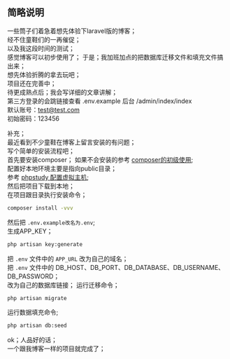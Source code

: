 ## 简略说明
一些筒子们着急着想先体验下laravel版的博客；  
经不住童鞋们的一再催促；  
以及我这段时间的测试；  
感觉博客可以初步使用了； 
于是；我加班加点的把数据库迁移文件和填充文件搞出来；  
想先体验折腾的拿去玩吧；   
项目还在完善中；  
待更成熟点后；我会写详细的文章讲解；  
第三方登录的会跳链接查看 .env.example
后台 /admin/index/index  
默认账号：test@test.com   
初始密码：123456

补充；  
最近看到不少童鞋在博客上留言安装的有问题；  
写个简单的安装流程吧；  
首先要安装composer；
如果不会安装的参考 [composer的初级使用](https://baijunyao.com/article/113);  
配置好本地环境主要是指向public目录；  
参考 [phpstudy 配置虚拟主机](https://baijunyao.com/article/114);  
然后把项目下载到本地；  
在项目跟目录执行安装命令；  
```bash
composer install -vvv
```
然后把 `.env.example改名为.env`;  
生成APP_KEY；
```bash
php artisan key:generate
```
把 `.env` 文件中的 `APP_URL` 改为自己的域名；  
把 `.env` 文件中的 DB_HOST、DB_PORT、DB_DATABASE、DB_USERNAME、DB_PASSWORD；  
改为自己的数据库链接；
运行迁移命令；
```bash
php artisan migrate
```
运行数据填充命令;
```bash
php artisan db:seed
```
ok；人品好的话；  
一个跟我博客一样的项目就完成了；